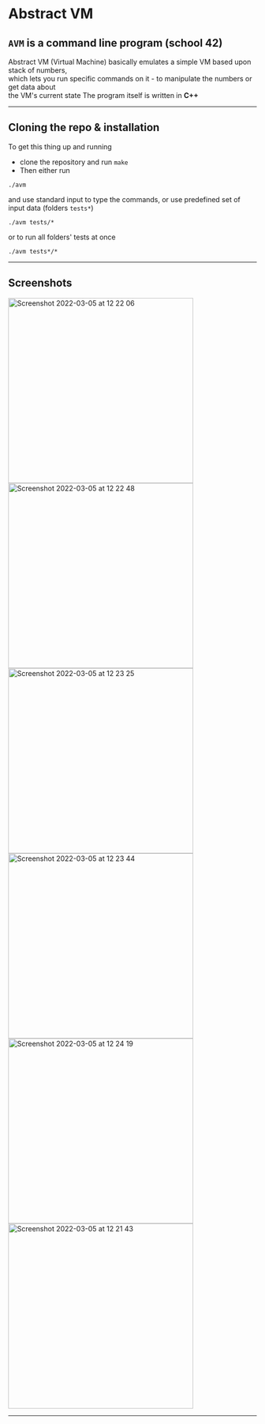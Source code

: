 # Abstract VM

## ```AVM``` is a command line program (school 42)
Abstract VM (Virtual Machine) basically emulates a simple VM based upon stack of numbers,  
which lets you run specific commands on it - to manipulate the numbers or get data about  
the VM's current state
The program itself is written in **C++**

---

## Cloning the repo & installation

To get this thing up and running
* clone the repository and run `make`
* Then either run 

```
./avm
```

and use standard input to type the commands, or use predefined set of input data (folders `tests*`)

```
./avm tests/*
```

or to run all folders' tests at once

```
./avm tests*/*
```

---

## Screenshots
<p float="left">
<img width="375" alt="Screenshot 2022-03-05 at 12 22 06" src="https://user-images.githubusercontent.com/35403190/156881644-a6c983d4-8308-4954-9aee-0760831d13f5.png">
<img width="375" alt="Screenshot 2022-03-05 at 12 22 48" src="https://user-images.githubusercontent.com/35403190/156881645-d732fd1e-2584-4db0-97a2-9f7c7a23d5eb.png">
<img width="375" alt="Screenshot 2022-03-05 at 12 23 25" src="https://user-images.githubusercontent.com/35403190/156881646-635b2bb0-c105-4d55-ae9a-058428faa778.png">
<img width="375" alt="Screenshot 2022-03-05 at 12 23 44" src="https://user-images.githubusercontent.com/35403190/156881647-260c74ae-c82d-426f-a5f8-b1e659d8d7fd.png">
<img width="375" alt="Screenshot 2022-03-05 at 12 24 19" src="https://user-images.githubusercontent.com/35403190/156881650-78a61693-0169-4f0a-842a-249b007874ed.png">
<img width="375" alt="Screenshot 2022-03-05 at 12 21 43" src="https://user-images.githubusercontent.com/35403190/156881637-919cfce0-b40b-45e4-a8f2-167428d82ecc.png">
</p>




---
